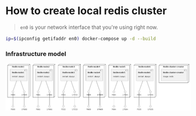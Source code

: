 # How to create local redis cluster

> `en0` is your network interface that you're using right now.

```bash
ip=$(ipconfig getifaddr en0) docker-compose up -d --build
```


### Infrastructure model

![Infrastructure model](.infragenie/infrastructure_model.png)